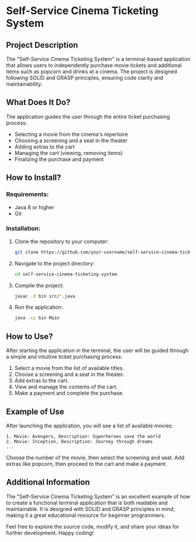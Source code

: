 # Self-Service Cinema Ticketing System

## Project Description

The "Self-Service Cinema Ticketing System" is a terminal-based application that allows users to independently purchase movie tickets and additional items such as popcorn and drinks at a cinema. The project is designed following SOLID and GRASP principles, ensuring code clarity and maintainability.

## What Does It Do?

The application guides the user through the entire ticket purchasing process:
- Selecting a movie from the cinema's repertoire
- Choosing a screening and a seat in the theater
- Adding extras to the cart
- Managing the cart (viewing, removing items)
- Finalizing the purchase and payment

## How to Install?

### Requirements:
- Java 8 or higher
- Git

### Installation:
1. Clone the repository to your computer:
    ```sh
    git clone https://github.com/your-username/self-service-cinema-ticketing-system.git
    ```
2. Navigate to the project directory:
    ```sh
    cd self-service-cinema-ticketing-system
    ```
3. Compile the project:
    ```sh
    javac -d bin src/*.java
    ```
4. Run the application:
    ```sh
    java -cp bin Main
    ```

## How to Use?

After starting the application in the terminal, the user will be guided through a simple and intuitive ticket purchasing process:
1. Select a movie from the list of available titles.
2. Choose a screening and a seat in the theater.
3. Add extras to the cart.
4. View and manage the contents of the cart.
5. Make a payment and complete the purchase.

## Example of Use

After launching the application, you will see a list of available movies:
```
1. Movie: Avengers, Description: Superheroes save the world
2. Movie: Inception, Description: Journey through dreams
...
```
Choose the number of the movie, then select the screening and seat. Add extras like popcorn, then proceed to the cart and make a payment.

## Additional Information

The "Self-Service Cinema Ticketing System" is an excellent example of how to create a functional terminal application that is both readable and maintainable. It is designed with SOLID and GRASP principles in mind, making it a great educational resource for beginner programmers.

Feel free to explore the source code, modify it, and share your ideas for further development. Happy coding!
